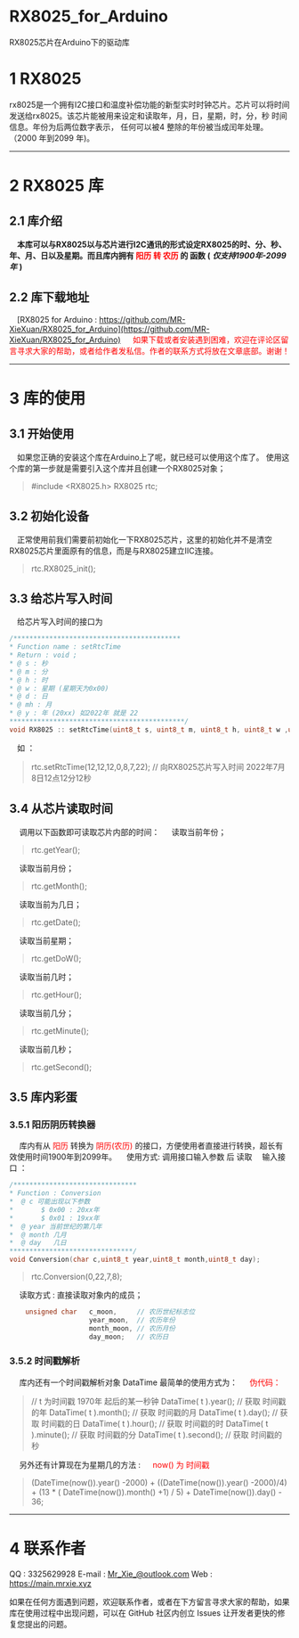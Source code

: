 # RX8025_for_Arduino
RX8025芯片在Arduino下的驱动库
# 1  RX8025 
rx8025是一个拥有I2C接口和温度补偿功能的新型实时时钟芯片。芯片可以将时间发送给rx8025。该芯片能被用来设定和读取年，月，日，星期，时，分，秒 时间信息。年份为后两位数字表示， 任何可以被4 整除的年份被当成闰年处理。（2000 年到2099 年)。
*** 
# 2 RX8025 库
## 2.1 库介绍
&emsp;**本库可以与RX8025以与芯片进行I2C通讯的形式设定RX8025的时、分、秒、年、月、日以及星期。而且库内拥有<font color="red"> 阳历 转 农历  </font> 的 函数 (** ***仅支持1900年-2099年*** **)**

## 2.2 库下载地址
&emsp;[RX8025 for Arduino : https://github.com/MR-XieXuan/RX8025_for_Arduino](https://github.com/MR-XieXuan/RX8025_for_Arduino)
&emsp;<font color="red"> 如果下载或者安装遇到困难，欢迎在评论区留言寻求大家的帮助，或者给作者发私信。作者的联系方式将放在文章底部。谢谢！ </font>
***
# 3 库的使用
## 3.1 开始使用
&emsp;如果您正确的安装这个库在Arduino上了呢，就已经可以使用这个库了。
使用这个库的第一步就是需要引入这个库并且创建一个RX8025对象；
> #include <RX8025.h>
> RX8025 rtc;
## 3.2 初始化设备
&emsp;正常使用前我们需要前初始化一下RX8025芯片，这里的初始化并不是清空RX8025芯片里面原有的信息，而是与RX8025建立IIC连接。
>rtc.RX8025_init();
## 3.3 给芯片写入时间
&emsp;给芯片写入时间的接口为
```c
/******************************************
* Function name : setRtcTime 
* Return : void ;
* @ s : 秒
* @ m : 分
* @ h : 时
* @ w : 星期 (星期天为0x00)
* @ d : 日
* @ mh : 月
* @ y : 年 (20xx) 如2022年 就是 22
********************************************/
void RX8025 :: setRtcTime(uint8_t s, uint8_t m, uint8_t h, uint8_t w ,uint8_t d, uint8_t mh, uint8_t y);

```
&emsp;如 ：
>rtc.setRtcTime(12,12,12,0,8,7,22); // 向RX8025芯片写入时间 2022年7月8日12点12分12秒
## 3.4 从芯片读取时间
&emsp; 调用以下函数即可读取芯片内部的时间：
&emsp; 读取当前年份；
> rtc.getYear(); 

&emsp; 读取当前月份；
> rtc.getMonth(); 

&emsp; 读取当前为几日；
> rtc.getDate();  

&emsp; 读取当前星期；
> rtc.getDoW();


&emsp; 读取当前几时；
> rtc.getHour();  

&emsp; 读取当前几分；
> rtc.getMinute();
 
 &emsp; 读取当前几秒；
> rtc.getSecond();

## 3.5 库内彩蛋
### 3.5.1 阳历阴历转换器
&emsp; 库内有从 <font color="red">阳历</font> 转换为 <font color="red">阴历(农历)</font> 的接口，方便使用者直接进行转换，超长有效使用时间1900年到2099年。
&emsp;使用方式: 调用接口输入参数 后 读取
&emsp;输入接口 ： 
```c
/*******************************
* Function : Conversion
*  @ c 可能出现以下参数
* 		$ 0x00 : 20xx年
* 		$ 0x01 : 19xx年
*  @ year 当前世纪的第几年
*  @ month 几月
*  @ day   几日 
*******************************/
void Conversion(char c,uint8_t year,uint8_t month,uint8_t day); 
```
> rtc.Conversion(0,22,7,8);

&emsp; 读取方式  : 直接读取对象内的成员；
```c
	unsigned char 	c_moon,		// 农历世纪标志位
					year_moon,	// 农历年份
					month_moon,	// 农历月份
					day_moon;	// 农历日
```
### 3.5.2 时间戳解析
&emsp; 库内还有一个时间戳解析对象 DataTime 最简单的使用方式为：
&emsp; <font color="red">伪代码：</font>
> // t 为时间戳 1970年 起后的某一秒钟
> DataTime( t ).year();  			// 获取 时间戳的年
> DataTime( t ).month();			// 获取 时间戳的月
> DataTime( t ).day();				// 获取 时间戳的日
> DataTime( t ).hour();			// 获取 时间戳的时
> DataTime( t ).minute();			// 获取 时间戳的分
> DataTime( t ).second();		// 获取 时间戳的秒

&emsp; 另外还有计算现在为星期几的方法 : 
&emsp; <font color="red">now() 为 时间戳 </font>
> (DateTime(now()).year() -2000) + ((DateTime(now()).year() -2000)/4) + (13 * ( DateTime(now()).month() +1) / 5) + DateTime(now()).day() - 36;

***
# 4 联系作者
QQ : 3325629928
E-mail : Mr_Xie_@outlook.com
Web : https://main.mrxie.xyz

如果在任何方面遇到问题，欢迎联系作者，或者在下方留言寻求大家的帮助，如果库在使用过程中出现问题，可以在 GitHub 社区内创立 Issues 让开发者更快的修复您提出的问题。


